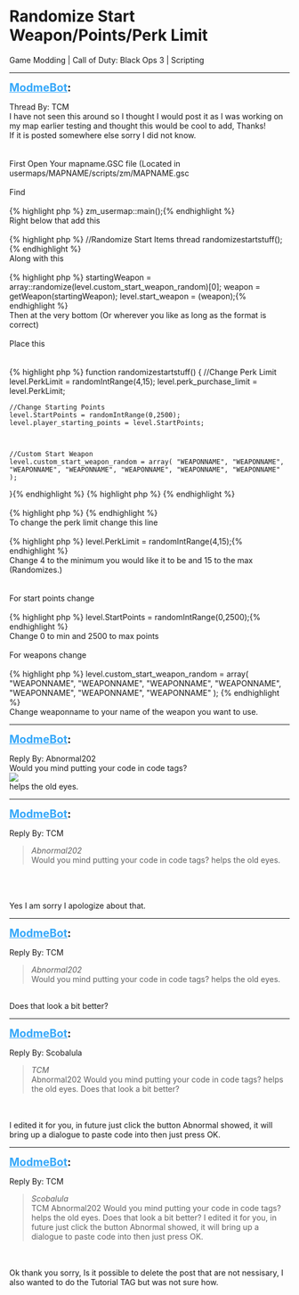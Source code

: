 # Randomize Start Weapon/Points/Perk Limit
Game Modding | Call of Duty: Black Ops 3 | Scripting

---
<strong style="font-size: 1.4em;"><span style="text-decoration: underline;text-decoration-color: #34a7f9;"><span style="color:#34a7f9;">ModmeBot</span></span>:</strong>

<p>Thread By: TCM<br />I have not seen this around so I thought I would post it as I was working on my map earlier testing and thought this would be cool to add, Thanks!<br />If it is posted somewhere else sorry I did not know.<br /> <br /> <br />First Open Your mapname.GSC file (Located in usermaps/MAPNAME/scripts/zm/MAPNAME.gsc<br /> <br />Find <br /> <br />{% highlight php %}
zm_usermap::main();{% endhighlight %}
 <br />Right below that add this<br /> <br />{% highlight php %}
//Randomize Start Items
thread randomizestartstuff();{% endhighlight %}
 <br />Along with this<br /> <br />{% highlight php %}
startingWeapon = array::randomize(level.custom_start_weapon_random)[0];
	weapon = getWeapon(startingWeapon);
	level.start_weapon = (weapon);{% endhighlight %}
 <br />Then at the very bottom (Or wherever you like as long as the format is correct)<br /> <br />Place this<br /> <br /> <br />{% highlight php %}
function randomizestartstuff()
{
    //Change Perk Limit
    level.PerkLimit = randomIntRange(4,15);
    level.perk_purchase_limit = level.PerkLimit;

    //Change Starting Points
    level.StartPoints = randomIntRange(0,2500);
    level.player_starting_points = level.StartPoints;

     

    //Custom Start Weapon
    level.custom_start_weapon_random = array( "WEAPONNAME", "WEAPONNAME", "WEAPONNAME", "WEAPONNAME", "WEAPONNAME", "WEAPONNAME", "WEAPONNAME" ); 
}{% endhighlight %}
{% highlight php %}
{% endhighlight %}
 <br /> <br />{% highlight php %}
{% endhighlight %}
 <br />To change the perk limit change this line <br /> <br />{% highlight php %}
level.PerkLimit = randomIntRange(4,15);{% endhighlight %}
 <br />Change 4 to the minimum you would like it to be and 15 to the max (Randomizes.)<br /> <br /> <br />For start points change <br /> <br />{% highlight php %}
level.StartPoints = randomIntRange(0,2500);{% endhighlight %}
 <br />Change 0 to min and 2500 to max points<br /> <br />For weapons change<br /> <br />{% highlight php %}
level.custom_start_weapon_random = array( "WEAPONNAME", "WEAPONNAME", "WEAPONNAME", "WEAPONNAME", "WEAPONNAME", "WEAPONNAME", "WEAPONNAME" ); {% endhighlight %}
 <br />Change weaponname to your name of the weapon you want to use.</p>

---
<strong style="font-size: 1.4em;"><span style="text-decoration: underline;text-decoration-color: #34a7f9;"><span style="color:#34a7f9;">ModmeBot</span></span>:</strong>

<p>Reply By: Abnormal202<br />Would you mind putting your code in code tags?<br /><img style="max-width: 500px;" src="https://imgur.com/l9KpKZa.png"><br />helps the old eyes.</p>

---
<strong style="font-size: 1.4em;"><span style="text-decoration: underline;text-decoration-color: #34a7f9;"><span style="color:#34a7f9;">ModmeBot</span></span>:</strong>

<p>Reply By: TCM<br /><blockquote><em>Abnormal202</em><br />Would you mind putting your code in code tags? helps the old eyes.</blockquote><br /> <br /> <br />Yes I am sorry I apologize about that.</p>

---
<strong style="font-size: 1.4em;"><span style="text-decoration: underline;text-decoration-color: #34a7f9;"><span style="color:#34a7f9;">ModmeBot</span></span>:</strong>

<p>Reply By: TCM<br /><blockquote><em>Abnormal202</em><br />Would you mind putting your code in code tags? helps the old eyes.</blockquote><br /> Does that look a bit better?</p>

---
<strong style="font-size: 1.4em;"><span style="text-decoration: underline;text-decoration-color: #34a7f9;"><span style="color:#34a7f9;">ModmeBot</span></span>:</strong>

<p>Reply By: Scobalula<br /><blockquote><em>TCM</em><br />Abnormal202 Would you mind putting your code in code tags? helps the old eyes.  Does that look a bit better?</blockquote><br /> <br />I edited it for you, in future just click the button Abnormal showed, it will bring up a dialogue to paste code into then just press OK.</p>

---
<strong style="font-size: 1.4em;"><span style="text-decoration: underline;text-decoration-color: #34a7f9;"><span style="color:#34a7f9;">ModmeBot</span></span>:</strong>

<p>Reply By: TCM<br /><blockquote><em>Scobalula</em><br />TCM Abnormal202 Would you mind putting your code in code tags? helps the old eyes.  Does that look a bit better?   I edited it for you, in future just click the button Abnormal showed, it will bring up a dialogue to paste code into then just press OK.</blockquote><br /> <br />Ok thank you sorry, Is it possible to delete the post that are not nessisary, I also wanted to do the Tutorial TAG but was not sure how.</p>
